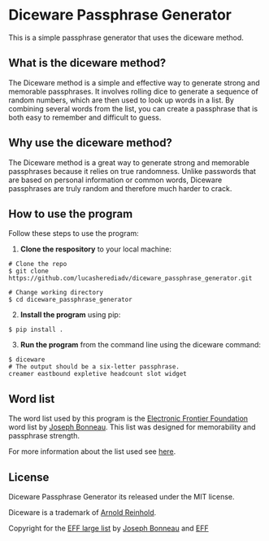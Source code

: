 # Diceware Passphrase Generator

This is a simple passphrase generator that uses the diceware method.

## What is the diceware method?

The Diceware method is a simple and effective way to generate strong and memorable passphrases. It involves rolling dice to generate a sequence of random numbers, which are then used to look up words in a list. By combining several words from the list, you can create a passphrase that is both easy to remember and difficult to guess.

## Why use the diceware method?

The Diceware method is a great way to generate strong and memorable passphrases because it relies on true randomness. Unlike passwords that are based on personal information or common words, Diceware passphrases are truly random and therefore much harder to crack.

## How to use the program

Follow these steps to use the program:

1. **Clone the respository** to your local machine:

```
# Clone the repo
$ git clone https://github.com/lucasherediadv/diceware_passphrase_generator.git

# Change working directory
$ cd diceware_passphrase_generator
```

2. **Install the program** using pip:

```
$ pip install .
```

3. **Run the program** from the command line using the diceware command:

```
$ diceware
# The output should be a six-letter passphrase.
creamer eastbound expletive headcount slot widget
```

## Word list

The word list used by this program is the [Electronic Frontier Foundation](https://www.eff.org/files/2016/07/18/eff_large_wordlist.txt) word list by [Joseph Bonneau](https://www.eff.org/about/staff/joseph-bonneau). This list was designed for memorability and passphrase strength.  

For more information about the list used see [here](https://www.eff.org/deeplinks/2016/07/new-wordlists-random-passphrases).

## License

Diceware Passphrase Generator its released under the MIT license.

Diceware is a trademark of [Arnold Reinhold](https://theworld.com/~reinhold/).

Copyright for the [EFF large list](https://www.eff.org/files/2016/07/18/eff_large_wordlist.txt) by [Joseph Bonneau](https://www.eff.org/about/staff/joseph-bonneau) and [EFF](https://www.eff.org/)